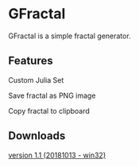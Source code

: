 # GFractal
GFractal is a simple fractal generator.


## Features
Custom Julia Set

Save fractal as PNG image

Copy fractal to clipboard


## Downloads
[version 1.1 (20181013 - win32)](https://sourceforge.net/projects/gfractal/files/GFractal_1.1/GFractal_1.1_bin.zip/download)
